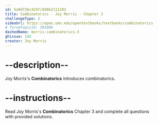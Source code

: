 ```yaml
---
id: 5a9d726c424fi9d0k2111103
title: Combinatorics - Joy Morris - Chapter 3
challengeType: 2
videoUrl: https://open.umn.edu/opentextbooks/textbooks/combinatorics
# forumTopicId: 301086
dashedName: morris-combinatorics-3
ghissue: 143
creator: Joy Morris 
---
```


# --description--

Joy Morris's __Combinatorics__ introduces combinatorics.

# --instructions--

Read Joy Morris's __Combinatorics__ Chapter 3 and complete all questions with provided solutions.
